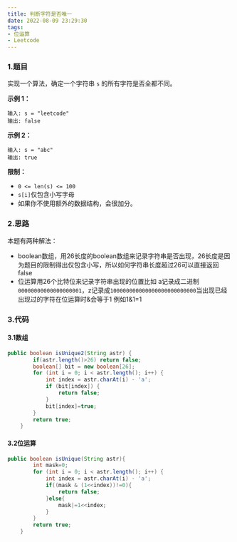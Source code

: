 ```yaml
---
title: 判断字符是否唯一
date: 2022-08-09 23:29:30
tags:
- 位运算
- Leetcode
---
```


### 1.题目

实现一个算法，确定一个字符串 `s` 的所有字符是否全都不同。

**示例 1：**

```
输入: s = "leetcode"
输出: false 
```

**示例 2：**

```
输入: s = "abc"
输出: true
```

**限制：**

- `0 <= len(s) <= 100`
- `s[i]`仅包含小写字母
- 如果你不使用额外的数据结构，会很加分。

### 2.思路

本题有两种解法：

- boolean数组，用26长度的boolean数组来记录字符串是否出现，26长度是因为题目的限制得出仅包含小写，所以如何字符串长度超过26可以直接返回false
- 位运算用26个比特位来记录字符串出现的位置比如 a记录成二进制`00000000000000000001`，z记录成`100000000000000000000000000`当出现已经出现过的字符在位运算时&会等于1 例如1&1=1

### 3.代码

#### 3.1数组

```java
public boolean isUnique2(String astr) {
        if(astr.length()>26) return false;
        boolean[] bit = new boolean[26];
        for (int i = 0; i < astr.length(); i++) {
            int index = astr.charAt(i) - 'a';
            if (bit[index]) {
                return false;
            }
            bit[index]=true;
        }
        return true;
    }
```

#### 3.2位运算

```java
public boolean isUnique(String astr){
        int mask=0;
        for (int i = 0; i < astr.length(); i++) {
            int index = astr.charAt(i) - 'a';
            if((mask & (1<<index))!=0){
                return false;
            }else{
                mask|=1<<index;
            }
        }
        return true;
    }
```

